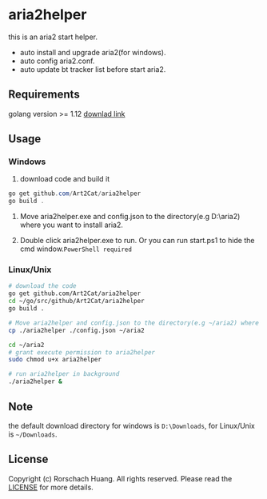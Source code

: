 
# aria2helper

this is an aria2 start helper.

* auto install and upgrade aria2(for windows).
* auto config aria2.conf.
* auto update bt tracker list before start aria2.

## Requirements

golang version >= 1.12 [downlad link](https://golang.org/dl/)
## Usage

### Windows
1. download code and build it
```powershell
go get github.com/Art2Cat/aria2helper
go build .
```
1. Move aria2helper.exe and config.json to the directory(e.g D:\\aria2) where you want to install aria2.

2. Double click aria2helper.exe to run. Or you can run start.ps1 to hide the cmd window.`PowerShell required`

### Linux/Unix

```bash
# download the code
go get github.com/Art2Cat/aria2helper
cd ~/go/src/github/Art2Cat/aria2helper
go build .

# Move aria2helper and config.json to the directory(e.g ~/aria2) where you installed aria2.
cp ./aria2helper ./config.json ~/aria2

cd ~/aria2
# grant execute permission to aria2helper
sudo chmod u+x aria2helper

# run aria2helper in background
./aria2helper &
```
## Note
the default download directory for windows is `D:\Downloads`, for Linux/Unix is `~/Downloads`.

## License
Copyright (c) Rorschach Huang. All rights reserved. Please read the [LICENSE](LICENSE) for more details.
